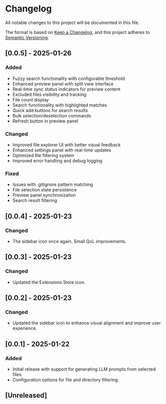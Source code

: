 # Changelog

All notable changes to this project will be documented in this file.

The format is based on [Keep a Changelog](https://keepachangelog.com/en/1.0.0/), and this project adheres to [Semantic Versioning](https://semver.org/spec/v2.0.0.html).

## [0.0.5] - 2025-01-26
### Added
- Fuzzy search functionality with configurable threshold
- Enhanced preview panel with split view interface
- Real-time sync status indicators for preview content
- Excluded files visibility and tracking
- File count display
- Search functionality with highlighted matches
- Quick add buttons for search results
- Bulk selection/deselection commands
- Refresh button in preview panel

### Changed
- Improved file explorer UI with better visual feedback
- Enhanced settings panel with real-time updates
- Optimized file filtering system
- Improved error handling and debug logging

### Fixed
- Issues with .gitignore pattern matching
- File selection state persistence
- Preview panel synchronization
- Search result filtering

## [0.0.4] - 2025-01-23
### Changed
- The sidebar icon once again. Small QoL improvements.

## [0.0.3] - 2025-01-23
### Changed
- Updated the Extensions Store icon.

## [0.0.2] - 2025-01-23
### Changed
- Updated the sidebar icon to enhance visual alignment and improve user experience.

## [0.0.1] - 2025-01-22
### Added
- Initial release with support for generating LLM prompts from selected files.
- Configuration options for file and directory filtering.

## [Unreleased]
